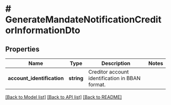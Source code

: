 # # GenerateMandateNotificationCreditorInformationDto

## Properties

Name | Type | Description | Notes
------------ | ------------- | ------------- | -------------
**account_identification** | **string** | Creditor account identification in BBAN format. |

[[Back to Model list]](../../README.md#models) [[Back to API list]](../../README.md#endpoints) [[Back to README]](../../README.md)
